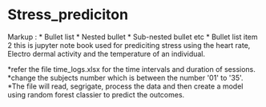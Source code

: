 # Stress_prediciton
 Markup : * Bullet list
              * Nested bullet
                  * Sub-nested bullet etc
          * Bullet list item 2
this is jupyter note book used for prediciting stress using the heart rate, Electro dermal activity and the temperature of an individual.

*refer the file time_logs.xlsx for the time intervals and duration of sessions.
*change the subjects number which is between the number '01' to '35'.
*The file will read, segrigate, process the data and then create a model using random forest classier to predict the outcomes.
